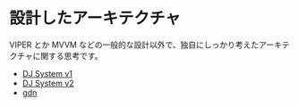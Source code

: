 # 設計したアーキテクチャ

VIPER とか MVVM などの一般的な設計以外で、独自にしっかり考えたアーキテクチャに関する思考です。

- [DJ System v1](./dj-system-v1/index.md)
- [DJ System v2](./dj-system-v2/index.md)
- [gdn](./gdn/index.md)
